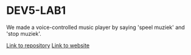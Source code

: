 # DEV5-LAB1

We made a voice-controlled music player by saying 'speel muziek' and 'stop muziek'. 

[Link to repository](https://github.com/EviVermeeren/DEV5-LAB1)
[Link to website](https://evivermeeren.github.io/DEV5-LAB1/)
